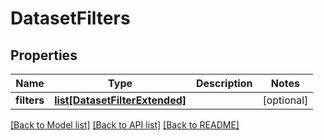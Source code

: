 # DatasetFilters

## Properties
Name | Type | Description | Notes
------------ | ------------- | ------------- | -------------
**filters** | [**list[DatasetFilterExtended]**](DatasetFilterExtended.md) |  | [optional] 

[[Back to Model list]](../README.md#documentation-for-models) [[Back to API list]](../README.md#documentation-for-api-endpoints) [[Back to README]](../README.md)


